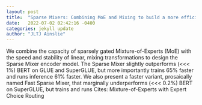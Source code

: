 ```yaml
---
layout: post
title:  "Sparse Mixers: Combining MoE and Mixing to build a more efficient BERT"
date:   2022-07-02 02:42:16 -0400
categories: jekyll update
author: "JLTJ Ainslie"
---
```

We combine the capacity of sparsely gated Mixture-of-Experts (MoE) with the speed and stability of linear, mixing transformations to design the Sparse Mixer encoder model. The Sparse Mixer slightly outperforms (<<< 1%) BERT on GLUE and SuperGLUE, but more importantly trains 65% faster and runs inference 61% faster. We also present a faster variant, prosaically named Fast Sparse Mixer, that marginally underperforms (<<< 0.2%) BERT on SuperGLUE, but trains and runs  Cites: Mixture-of-Experts with Expert Choice Routing